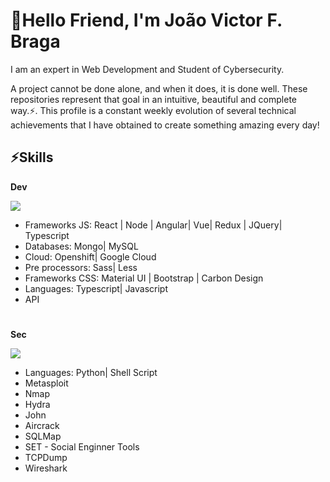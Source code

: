 # 🤘Hello Friend, I'm João Victor F.  Braga

I am an expert in Web Development and Student of Cybersecurity.

A project cannot be done alone, and when it does, it is done well. These repositories represent that goal in an intuitive, beautiful and complete way.⚡️. This profile is a constant weekly evolution of several technical achievements that I have obtained to create something amazing every day!

## ⚡️Skills

**Dev**

![](https://64.media.tumblr.com/9bdbeb956bf08d93025644e037172ee0/tumblr_np7jumRhbe1ux2wvpo1_500.gifv)

- Frameworks JS: React |  Node | Angular| Vue| Redux | JQuery| Typescript
- Databases: Mongo| MySQL
- Cloud: Openshift| Google Cloud
- Pre processors: Sass| Less
- Frameworks CSS: Material UI | Bootstrap | Carbon Design
- Languages: Typescript| Javascript
- API

#
**Sec**
  
![](https://64.media.tumblr.com/f26278a9fe26386463225af451084cf2/tumblr_p4z5qpa6po1wzvt9qo1_400.gifv)

 - Languages: Python| Shell Script
 - Metasploit
 - Nmap
 - Hydra
 - John
 - Aircrack
 - SQLMap
 - SET - Social Enginner Tools
 - TCPDump
 - Wireshark




